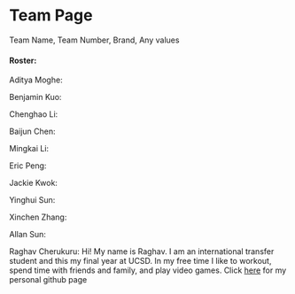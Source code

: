 # Team Page

Team Name, Team Number, Brand, Any values


#### Roster:

Aditya Moghe:

Benjamin Kuo:

Chenghao Li:

Baijun Chen:

Mingkai Li: 

Eric Peng:

Jackie Kwok:

Yinghui Sun: 

Xinchen Zhang:

Allan Sun:

Raghav Cherukuru: Hi! My name is Raghav. I am an international transfer student and this my final year at UCSD. In my free time I like to workout, spend time with friends and family, and play video games. Click [here](https://github.com/rcherukuru2000) for my personal github page